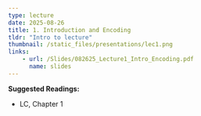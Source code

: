 ```yaml
---
type: lecture
date: 2025-08-26
title: 1. Introduction and Encoding
tldr: "Intro to lecture"
thumbnail: /static_files/presentations/lec1.png
links: 
    - url: /Slides/082625_Lecture1_Intro_Encoding.pdf
      name: slides
---
```

**Suggested Readings:**
- LC, Chapter 1
